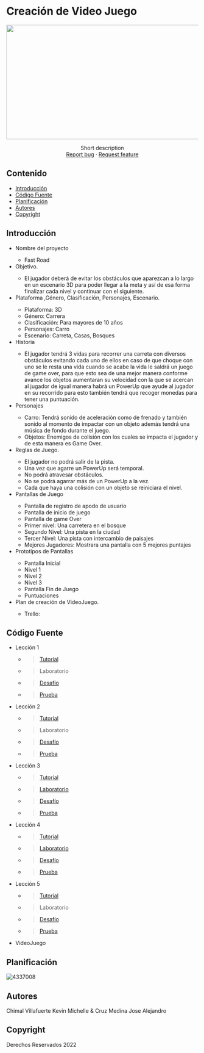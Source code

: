 # Creación de Video Juego
<p align="center">
    <img src="https://user-images.githubusercontent.com/8560750/195950148-0c0df38e-5f96-45ae-87c3-6922738c612d.jpg" alt="Logo" width=1200 height=300>

  <p align="center">
    Short description
    <br>
    <a href="https://reponame/issues/new?template=bug.md">Report bug</a>
    ·
    <a href="https://reponame/issues/new?template=feature.md&labels=feature">Request feature</a>
  </p>
</p>


## Contenido

- [Introducción](#introducción)
- [Código Fuente](#código-fuente)
- [Planificación](#planificación)
- [Autores](#autores)
- [Copyright](#copyright)


## Introducción
<ul>
<li> Nombre del proyecto </li>
    <ul style= "list-style-type: circle;">
    <li> Fast Road </li>
    </ul>
<li> Objetivo. </li>
    <ul style= "list-style-type: circle;">
    <li> El jugador deberá de evitar los obstáculos que aparezcan a lo largo en un escenario 3D para poder llegar a la meta y así de esa forma finalizar cada nivel y continuar con el siguiente. </li>
    </ul>
    
<li> Plataforma ,Género, Clasificación, Personajes, Escenario.</li>
     <ul style= "list-style-type: circle;">
         <li> Plataforma: 3D </li>
         <li> Género: Carrera </li>
         <li> Clasificación: Para mayores de 10 años </li>
         <li> Personajes: Carro </li>
         <li> Escenario: Carreta, Casas, Bosques </li></ul>
        
<li> Historia</li>
         <ul style= "list-style-type: circle;">
    <li> El jugador tendrá 3 vidas para recorrer una carreta con diversos obstáculos evitando cada uno de ellos en caso de que choque con uno se le resta una vida cuando se acabe la vida le saldrá un juego de game over, para que esto sea de una mejor manera conforme avance los objetos aumentaran su velocidad con la que se acercan al jugador de igual manera habrá un PowerUp que ayude al jugador en su recorrido para esto también tendrá que recoger monedas para tener una puntuación.</li>
    </ul>
<li> Personajes</li>
    <ul style= "list-style-type: circle;">
        <li> Carro: Tendrá sonido de aceleración como de frenado y también sonido al momento de impactar con un objeto además tendrá una  música de fondo durante el juego. </li>
        <li> Objetos: Enemigos de colisión con los cuales se impacta el jugador y de esta manera es Game Over. </li>
    </ul>
    
<li> Reglas de Juego.</li>
    <ul style= "list-style-type: circle;">
        <li> El jugador no podrá salir de la pista. </li>
        <li> Una vez que agarre un PowerUp será temporal. </li>
        <li> No podrá atravesar obstáculos. </li>
        <li> No se podrá agarrar más de un PowerUp a la vez.  </li>
        <li> Cada que haya una colisión con un objeto se reiniciara el nivel. </li>
    </ul>
<li> Pantallas de Juego</li>
    <ul style= "list-style-type: circle;">
        <li> Pantalla de registro de apodo de usuario </li>
        <li> Pantalla de inicio de juego </li>
        <li> Pantalla de game Over </li>
        <li> Primer nivel: Una carretera en el bosque </li>
        <li> Segundo Nivel: Una pista en la ciudad </li>
        <li> Tercer Nivel: Una pista con intercambio de paisajes </li>
        <li> Mejores Jugadores: Mostrara una pantalla con 5 mejores puntajes </li>
    </ul>
    <li> Prototipos de Pantallas </li>
    <ul style= "list-style-type: circle;">
        <li> Pantalla Inicial </li>
        <li> Nivel 1 </li>
        <li> Nivel 2 </li>
        <li> Nivel 3 </li>
        <li> Pantalla Fin de Juego </li>
        <li> Puntuaciones </li>
    </ul>
<li> Plan de creación de VideoJuego.</li>
    <ul style= "list-style-type: circle;">
        <li>Trello: </li>
    </ul>
</ul>

## Código Fuente

* Lección 1
  * > <a href="https://github.com/KevinVillafuerte/VideoJuegos/tree/main/Leccion01"> Tutorial </a>
  * > Laboratorio
  * > <a href="https://github.com/KevinVillafuerte/VideoJuegos/tree/main/Reto01"> Desafío </a>
  * > <a href="https://user-images.githubusercontent.com/56412490/198416712-0fb56d71-f13b-47c6-8ded-54e1f4fa5948.png"> Prueba </a>
  
* Lección 2
  * > <a href="https://github.com/KevinVillafuerte/VideoJuegos/tree/main/Leccion02"> Tutorial </a>
  * > Laboratorio
  * > <a href="https://github.com/KevinVillafuerte/VideoJuegos/tree/main/Reto02"> Desafío </a>
  * > <a href="https://user-images.githubusercontent.com/56412490/198417254-11ed123c-9f79-477c-8ff8-1f5cfc19e7ad.png"> Prueba </a>

* Lección 3
  * > <a href="https://github.com/KevinVillafuerte/VideoJuegos/blob/main/Leccion03.unitypackage"> Tutorial </a>
  * > <a href="https://github.com/KevinVillafuerte/VideoJuegos/blob/main/Labo03.unitypackage"> Laboratorio </a>
  * > <a href="https://github.com/KevinVillafuerte/VideoJuegos/blob/main/Reto03.unitypackage"> Desafío </a>
  * > <a href="https://user-images.githubusercontent.com/56412490/198656413-8aac6eab-eb14-4d1f-a72a-5d788e10ca09.png"> Prueba </a>
  
* Lección 4
  * > <a href="https://github.com/KevinVillafuerte/VideoJuegos/blob/main/Leccion04.unitypackage"> Tutorial </a>
  * > <a href="https://github.com/KevinVillafuerte/VideoJuegos/blob/main/Labo04.unitypackage"> Laboratorio </a>
  * > <a href="https://github.com/KevinVillafuerte/VideoJuegos/blob/main/Reto04.unitypackage"> Desafío </a>
  * > <a href="https://user-images.githubusercontent.com/56412490/198658489-e8e739fc-1ea1-4d41-91be-ec7b2d4842f3.png"> Prueba </a>
  
* Lección 5
  * > <a href="https://github.com/KevinVillafuerte/VideoJuegos/blob/main/Leccion05.unitypackage"> Tutorial </a>
  * > Laboratorio
  * > <a href="https://github.com/KevinVillafuerte/VideoJuegos/blob/main/Reto05.unitypackage"> Desafío </a>
  * > <a href="https://user-images.githubusercontent.com/56412490/198658776-897c40f7-2430-4b06-aeeb-f856664a04b5.png"> Prueba </a>
  
* VideoJuego

## Planificación

![4337008](https://user-images.githubusercontent.com/8560750/195951617-083a7e4d-323d-47b5-8e5e-529ded31bc06.jpg)

## Autores
Chimal Villafuerte Kevin Michelle & Cruz Medina Jose Alejandro

## Copyright
Derechos Reservados 2022
